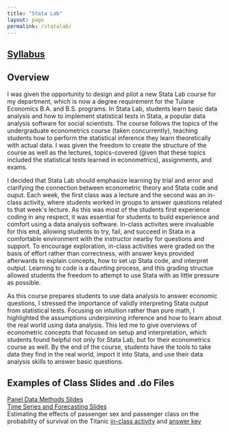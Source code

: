 ```yaml
---
title: "Stata Lab"
layout: page
permalink: /statalab/
---
```


## [Syllabus](https://github.com/user-attachments/files/22895103/Stata_Lab_Syllabus.pdf)

## Overview

<p> I was given the opportunity to design and pilot a new Stata Lab course for my department, which is now a degree requirement for the Tulane Economics B.A. and B.S. programs. In Stata Lab, students learn basic data analysis and how to implement statistical tests in Stata, a popular data analysis software for social scientists. The course follows the topics of the undergraduate econometrics course (taken concurrently), teaching students how to perform the statistical inference they learn theoretically with actual data. I was given the freedom to create the structure of the course as well as the lectures, topics-covered (given that these topics included the statistical tests learned in econometrics), assignments, and exams. </p>
<p> I decided that Stata Lab should emphasize learning by trial and error and clarifying the connection between econometric theory and Stata code and ouput. Each week, the first class was a lecture and the second was an in-class activity, where students worked in groups to answer questions related to that week's lecture. As this was most of the students first experience coding in any respect, it was essential for students to build experience and comfort using a data analysis software. In-class activites were invaluable for this end, allowing students to try, fail, and succeed in Stata in a comfortable environment with the instructor nearby for questions and support. To encourage exploration, in-class activities were graded on the basis of effort rather than correctness, with answer keys provided afterwards to explain concepts, how to set up Stata code, and interpret output. Learning to code is a daunting process, and this grading structue allowed students the freedom to attempt to use Stata with as little pressure as possible. </p>
<p> As this course prepares students to use data analysis to answer economic questions, I stressed the importance of validly interpreting Stata output from statistical tests. Focusing on intuition rather than pure math, I highlighted the assumptions underpinning inference and how to learn about the real world using data analysis. This led me to give overviews of econometric concepts that focused on setup and interpretation, which students found helpful not only for Stata Lab, but for their econometrics course as well. By the end of the course, students have the tools to take data they find in the real world, import it into Stata, and use their data analysis skills to answer basic questions.
</p>

## Examples of Class Slides and .do Files

[Panel Data Methods Slides](https://github.com/user-attachments/files/22895707/SL_slides_w13.pdf) \
[Time Series and Forecasting Slides](https://github.com/user-attachments/files/22895709/SL_slides_w11.pdf) \
Estimating the effects of passenger sex and passenger class on the probability of survival on the Titanic [in-class activity](gabrieljolivier.github.io/W10_InClass.do) and [answer key](Week10_InClass_answerkey.do)

